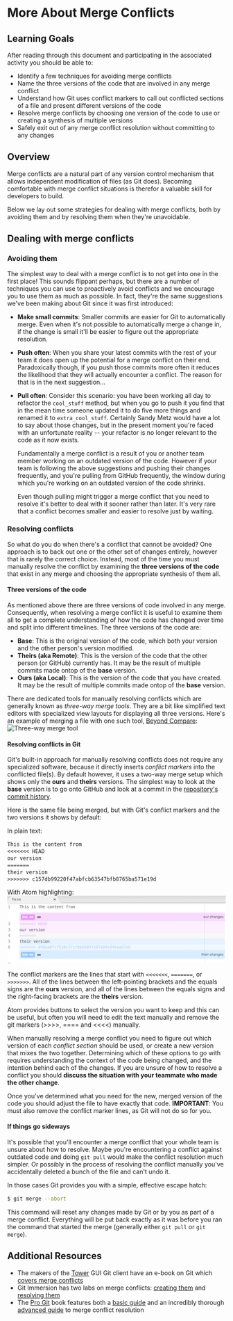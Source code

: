 # More About Merge Conflicts
## Learning Goals
After reading through this document and participating in the associated activity you should be able to:
- Identify a few techniques for avoiding merge conflicts
- Name the three versions of the code that are involved in any merge conflict
- Understand how Git uses conflict markers to call out conflicted sections of a file and present different versions of the code
- Resolve merge conflicts by choosing one version of the code to use or creating a synthesis of multiple versions
- Safely exit out of any merge conflict resolution without committing to any changes

## Overview
Merge conflicts are a natural part of any version control mechanism that allows independent modification of files (as Git does). Becoming comfortable with merge conflict situations is therefor a valuable skill for developers to build.

Below we lay out some strategies for dealing with merge conflicts, both by avoiding them and by resolving them when they're unavoidable.

## Dealing with merge conflicts
### Avoiding them
The simplest way to deal with a merge conflict is to not get into one in the first place! This sounds flippant perhaps, but there are a number of techniques you can use to proactively avoid conflicts and we encourage you to use them as much as possible. In fact, they're the same suggestions we've been making about Git since it was first introduced:

- **Make small commits**: Smaller commits are easier for Git to automatically merge. Even when it's not possible to automatically merge a change in, if the change is small it'll be easier to figure out the appropriate resolution.
- **Push often**: When you share your latest commits with the rest of your team it does open up the potential for a merge conflict on their end. Paradoxically though, if you push those commits more often it reduces the likelihood that they will actually encounter a conflict. The reason for that is in the next suggestion...
- **Pull often**: Consider this scenario: you have been working all day to refactor the `cool_stuff` method, but when you go to push it you find that in the mean time someone updated it to do five more things and renamed it to `extra_cool_stuff`. Certainly Sandy Metz would have a lot to say about those changes, but in the present moment you're faced with an unfortunate reality -- your refactor is no longer relevant to the code as it now exists.

  Fundamentally a merge conflict is a result of you or another team member working on an outdated version of the code. However if your team is following the above suggestions and pushing their changes frequently, and you're pulling from GitHub frequently, the window during which you're working on an outdated version of the code shrinks.

  Even though pulling might trigger a merge conflict that you need to resolve it's better to deal with it sooner rather than later. It's very rare that a conflict becomes smaller and easier to resolve just by waiting.

### Resolving conflicts
So what do you do when there's a conflict that cannot be avoided? One approach is to back out one or the other set of changes entirely, however that is rarely the correct choice. Instead, most of the time you must manually resolve the conflict by examining the **three versions of the code** that exist in any merge and choosing the appropriate synthesis of them all.

#### Three versions of the code
As mentioned above there are three versions of code involved in any merge. Consequently, when resolving a merge conflict it is useful to examine them all to get a complete understanding of how the code has changed over time and split into different timelines. The three versions of the code are:

- **Base**: This is the original version of the code, which both your version and the other person's version modified.
- **Theirs (aka Remote)**: This is the version of the code that the other person (or GitHub) currently has. It may be the result of multiple commits made ontop of the **base** version.
- **Ours (aka Local)**: This is the version of the code that you have created. It may be the result of multiple commits made ontop of the **base** version.

There are dedicated tools for manually resolving conflicts which are generally known as _three-way merge tools_. They are a bit like simplified text editors with specialized view layouts for displaying all three versions. Here's an example of merging a file with one such tool, [Beyond Compare](http://www.scootersoftware.com/):
![Three-way merge tool](images/three-way-merge-tool.png)

#### Resolving conflicts in Git
Git's built-in approach for manually resolving conflicts does not require any specialized software, because it directly inserts _conflict markers_ into the conflicted file(s). By default however, it uses a two-way merge setup which shows only the **ours** and **theirs** versions. The simplest way to look at the **base** version is to go onto GitHub and look at a commit in the [repository's commit history](https://help.github.com/articles/differences-between-commit-views/).

Here is the same file being merged, but with Git's conflict markers and the two versions it shows by default:

In plain text:

```
This is the content from
<<<<<<< HEAD
our version
=======
their version
>>>>>>> c157db99220f47abfcb63547bfb8765ba571e19d
```
With Atom highlighting:
![atom merge conflict](images/merge-conflict1.png)


The conflict markers are the lines that start with `<<<<<<<`, `=======`, or `>>>>>>>`. All of the lines between the left-pointing brackets and the equals signs are the **ours** version, and all of the lines between the equals signs and the right-facing brackets are the **theirs** version.

Atom provides buttons to select the version you want to keep and this can be useful, but often you will need to edit the text manually and remove the git markers (>>>>, ==== and <<<<) manually.

When manually resolving a merge conflict you need to figure out which version of each _conflict section_ should be used, or create a new version that mixes the two together. Determining which of these options to go with requires understanding the context of the code being changed, and the intention behind each of the changes. If you are unsure of how to resolve a conflict you should **discuss the situation with your teammate who made the other change**.

Once you've determined what you need for the new, merged version of the code you should adjust the file to have exactly that code. **IMPORTANT**: You must also remove the conflict marker lines, as Git will not do so for you.

#### If things go sideways
It's possible that you'll encounter a merge conflict that your whole team is unsure about how to resolve. Maybe you're encountering a conflict against outdated code and doing `git pull` would make the conflict resolution much simpler. Or possibly in the process of resolving the conflict manually you've accidentally deleted a bunch of the file and can't undo it.

In those cases Git provides you with a simple, effective escape hatch:
```bash
$ git merge --abort
```

This command will reset any changes made by Git or by you as part of a merge conflict. Everything will be put back exactly as it was before you ran the command that started the merge (generally either `git pull` or `git merge`).

## Additional Resources
- The makers of the [Tower](https://www.git-tower.com/) GUI Git client have an e-book on Git which [covers merge conflicts](https://www.git-tower.com/learn/git/ebook/en/command-line/advanced-topics/merge-conflicts)
- Git Immersion has two labs on merge conflicts: [creating them](http://gitimmersion.com/lab_29.html) and [resolving them](http://gitimmersion.com/lab_30.html)
- The [Pro Git](https://git-scm.com/book/en/v2) book features both a [basic guide](https://git-scm.com/book/en/v2/Git-Branching-Basic-Branching-and-Merging#_basic_merge_conflicts) and an incredibly thorough [advanced guide](https://git-scm.com/book/en/v2/Git-Tools-Advanced-Merging) to merge conflict resolution
